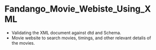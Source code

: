 # Fandango_Movie_Webiste_Using_XML
* Validating the XML document against dtd and Schema.
* Movie website to search movies, timings, and other relevant detalis of the movies.
